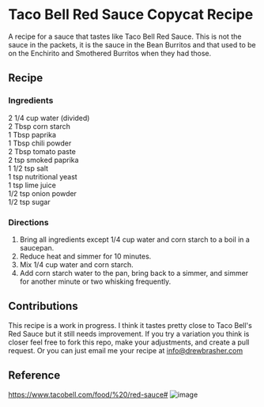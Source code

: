 # Taco Bell Red Sauce Copycat Recipe
A recipe for a sauce that tastes like Taco Bell Red Sauce. This is not the sauce in the packets, it is the sauce in the Bean Burritos and that used to be on the Enchirito and Smothered Burritos when they had those.

## Recipe
### Ingredients
2 1/4 cup water (divided)  
2 Tbsp corn starch  
1 Tbsp paprika  
1 Tbsp chili powder  
2 Tbsp tomato paste  
2 tsp smoked paprika  
1 1/2 tsp salt  
1 tsp nutritional yeast  
1 tsp lime juice  
1/2 tsp onion powder  
1/2 tsp sugar  

### Directions
1. Bring all ingredients except 1/4 cup water and corn starch to a boil in a saucepan.
2. Reduce heat and simmer for 10 minutes.
3. Mix 1/4 cup water and corn starch.
4. Add corn starch water to the pan, bring back to a simmer, and simmer for another minute or two whisking frequently.

## Contributions
This recipe is a work in progress. I think it tastes pretty close to Taco Bell's Red Sauce but it still needs improvement. If you try a variation you think is closer feel free to fork this repo, make your adjustments, and create a pull request. Or you can just email me your recipe at info@drewbrasher.com

## Reference
https://www.tacobell.com/food/%20/red-sauce#
![image](https://user-images.githubusercontent.com/9272802/180339401-5d772cfd-6e2b-456f-b19a-9cde90e1ddd2.png)
